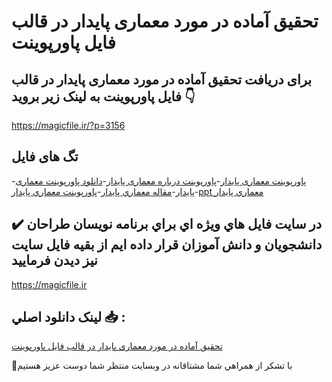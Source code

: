 # تحقیق آماده در مورد معماری پایدار در قالب فایل پاورپوینت

## برای دریافت تحقیق آماده در مورد معماری پایدار در قالب فایل پاورپوینت به لینک زیر بروید 👇

https://magicfile.ir/?p=3156

## تگ های فایل

-[پاورپوینت معماری پایدار](https://magicfile.ir/product/%d8%aa%d8%ad%d9%82%db%8c%d9%82-%d8%a2%d9%85%d8%a7%d8%af%d9%87-%d9%85%d8%b9%d9%85%d8%a7%d8%b1%db%8c-%d9%be%d8%a7%db%8c%d8%af%d8%a7%d8%b1-%d8%af%d8%b1-%d9%81%d8%a7%db%8c%d9%84-%d9%be%d8%a7%d9%88%d8%b1%d9%be%d9%88%db%8c%d9%86%d8%aa/)-[پاورپوینت درباره معماری پایدار](https://magicfile.ir/product/%d8%aa%d8%ad%d9%82%db%8c%d9%82-%d8%a2%d9%85%d8%a7%d8%af%d9%87-%d9%85%d8%b9%d9%85%d8%a7%d8%b1%db%8c-%d9%be%d8%a7%db%8c%d8%af%d8%a7%d8%b1-%d8%af%d8%b1-%d9%81%d8%a7%db%8c%d9%84-%d9%be%d8%a7%d9%88%d8%b1%d9%be%d9%88%db%8c%d9%86%d8%aa/)-[دانلود پاورپوینت معماری پایدار](https://magicfile.ir/product/%d8%aa%d8%ad%d9%82%db%8c%d9%82-%d8%a2%d9%85%d8%a7%d8%af%d9%87-%d9%85%d8%b9%d9%85%d8%a7%d8%b1%db%8c-%d9%be%d8%a7%db%8c%d8%af%d8%a7%d8%b1-%d8%af%d8%b1-%d9%81%d8%a7%db%8c%d9%84-%d9%be%d8%a7%d9%88%d8%b1%d9%be%d9%88%db%8c%d9%86%d8%aa/)-[مقاله معماري پايدار](https://magicfile.ir/product/%d8%aa%d8%ad%d9%82%db%8c%d9%82-%d8%a2%d9%85%d8%a7%d8%af%d9%87-%d9%85%d8%b9%d9%85%d8%a7%d8%b1%db%8c-%d9%be%d8%a7%db%8c%d8%af%d8%a7%d8%b1-%d8%af%d8%b1-%d9%81%d8%a7%db%8c%d9%84-%d9%be%d8%a7%d9%88%d8%b1%d9%be%d9%88%db%8c%d9%86%d8%aa/)-[پاورپوینت معماري پايدار](https://magicfile.ir/product/%d8%aa%d8%ad%d9%82%db%8c%d9%82-%d8%a2%d9%85%d8%a7%d8%af%d9%87-%d9%85%d8%b9%d9%85%d8%a7%d8%b1%db%8c-%d9%be%d8%a7%db%8c%d8%af%d8%a7%d8%b1-%d8%af%d8%b1-%d9%81%d8%a7%db%8c%d9%84-%d9%be%d8%a7%d9%88%d8%b1%d9%be%d9%88%db%8c%d9%86%d8%aa/)-[ppt معماري پايدار](https://magicfile.ir/product/%d8%aa%d8%ad%d9%82%db%8c%d9%82-%d8%a2%d9%85%d8%a7%d8%af%d9%87-%d9%85%d8%b9%d9%85%d8%a7%d8%b1%db%8c-%d9%be%d8%a7%db%8c%d8%af%d8%a7%d8%b1-%d8%af%d8%b1-%d9%81%d8%a7%db%8c%d9%84-%d9%be%d8%a7%d9%88%d8%b1%d9%be%d9%88%db%8c%d9%86%d8%aa/)

## ✔️ در سايت فايل هاي ويژه اي براي برنامه نويسان طراحان دانشجويان و دانش آموزان قرار داده ايم از بقيه فايل سايت نيز ديدن فرماييد

https://magicfile.ir


## لينک دانلود اصلي 📥 :

[تحقیق آماده در مورد معماری پایدار در قالب فایل پاورپوینت](https://magicfile.ir/product/%d8%aa%d8%ad%d9%82%db%8c%d9%82-%d8%a2%d9%85%d8%a7%d8%af%d9%87-%d9%85%d8%b9%d9%85%d8%a7%d8%b1%db%8c-%d9%be%d8%a7%db%8c%d8%af%d8%a7%d8%b1-%d8%af%d8%b1-%d9%81%d8%a7%db%8c%d9%84-%d9%be%d8%a7%d9%88%d8%b1%d9%be%d9%88%db%8c%d9%86%d8%aa/) 


🙏با تشکر از همراهي شما مشتاقانه در وبسایت منتظر شما دوست عزیز هستیم

